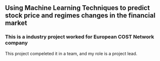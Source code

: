 ## Using Machine Learning Techniques to predict stock price and regimes changes in the financial market

### This is a industry project worked for European COST Network company

This project compeleted it in a team, and my role is a project lead. 

